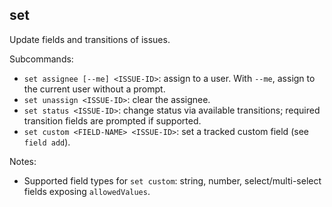 ## set

Update fields and transitions of issues.

Subcommands:

- `set assignee [--me] <ISSUE-ID>`: assign to a user. With `--me`, assign to the current user without a prompt.
- `set unassign <ISSUE-ID>`: clear the assignee.
- `set status <ISSUE-ID>`: change status via available transitions; required transition fields are prompted if supported.
- `set custom <FIELD-NAME> <ISSUE-ID>`: set a tracked custom field (see `field add`).

Notes:
- Supported field types for `set custom`: string, number, select/multi-select fields exposing `allowedValues`.

